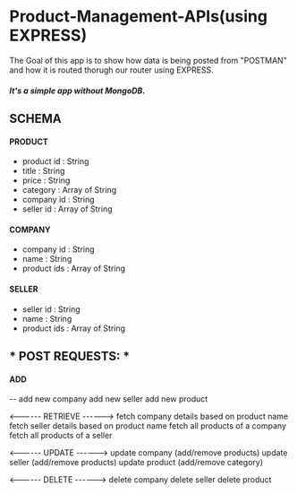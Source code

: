 # Product-Management-APIs(using EXPRESS)
The Goal of this app is to show how data is being posted from "POSTMAN" and how it is routed thorugh our router using EXPRESS.

##### *It's a simple app without MongoDB.*

## SCHEMA

#### PRODUCT
- product id : String
- title : String
- price : String
- category : Array of String
- company id : String
- seller id : Array of String


#### COMPANY
- company id : String
- name : String
- product ids : Array of String


#### SELLER 
- seller id : String
- name : String
- product ids : Array of String


## * POST REQUESTS: *


#### ADD 
-- add new company
add new seller
add new product


<------ RETRIEVE ------>
fetch company details based on product name
fetch seller details based on product name
fetch all products of a company
fetch all products of a seller


<------ UPDATE ------>
update company (add/remove products)
update seller (add/remove products)
update product (add/remove category)


<------ DELETE ------>
delete company
delete seller
delete product
